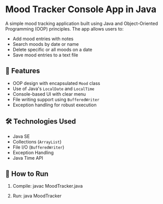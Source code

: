 # Mood Tracker Console App in Java

A simple mood tracking application built using Java and Object-Oriented Programming (OOP) principles. The app allows users to:
- Add mood entries with notes
- Search moods by date or name
- Delete specific or all moods on a date
- Save mood entries to a text file

## 🚀 Features
- OOP design with encapsulated `Mood` class
- Use of Java's `LocalDate` and `LocalTime`
- Console-based UI with clear menu
- File writing support using `BufferedWriter`
- Exception handling for robust execution

## 🛠 Technologies Used
- Java SE
- Collections (`ArrayList`)
- File I/O (`BufferedWriter`)
- Exception Handling
- Java Time API

## 📂 How to Run

1. Compile:
javac MoodTracker.java

2. Run:
java MoodTracker
